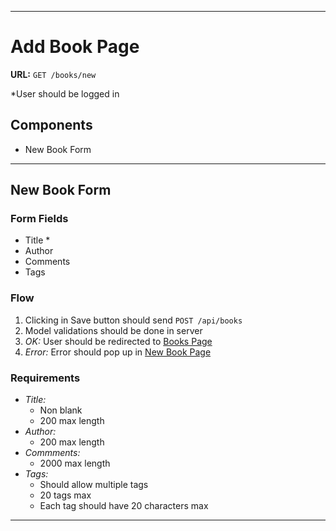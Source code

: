 
---
# Add Book Page

**URL:** `GET /books/new`

*User should be logged in

## Components
- New Book Form

---
## New Book Form

### Form Fields
- Title *
- Author
- Comments
- Tags

### Flow

1. Clicking in Save button should send `POST /api/books`
1. Model validations should be done in server
1. *OK:* User should be redirected to [Books Page](./books)
1. *Error:* Error should pop up in [New Book Page](./new_book)

### Requirements
- *Title:*
  - Non blank
  - 200 max length
- *Author:*
  - 200 max length
- *Commments:*
  - 2000 max length
- *Tags:*
  - Should allow multiple tags
  - 20 tags max
  - Each tag should have 20 characters max

---
